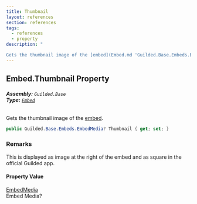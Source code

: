 ```yaml
---
title: Thumbnail
layout: references
section: references
tags:
  - references
  - property
description: "

Gets the thumbnail image of the [embed](Embed.md 'Guilded.Base.Embeds.Embed')."
---
```


## Embed.Thumbnail Property
###### **Assembly:** `Guilded.Base`<br/>**Type:** [`Embed`](Embed.md 'Guilded.Base.Embeds.Embed')

Gets the thumbnail image of the [embed](Embed.md 'Guilded.Base.Embeds.Embed').

```csharp
public Guilded.Base.Embeds.EmbedMedia? Thumbnail { get; set; }
```

### Remarks
  
This is displayed as image at the right of the embed and as square in the official Guilded app.

#### Property Value
[EmbedMedia](EmbedMedia.md 'Guilded.Base.Embeds.EmbedMedia')  
Embed Media?